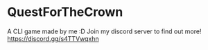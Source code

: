 # QuestForTheCrown
A CLI game made by me :D
Join my discord server to find out more! https://discord.gg/s4TTVwqxhn
